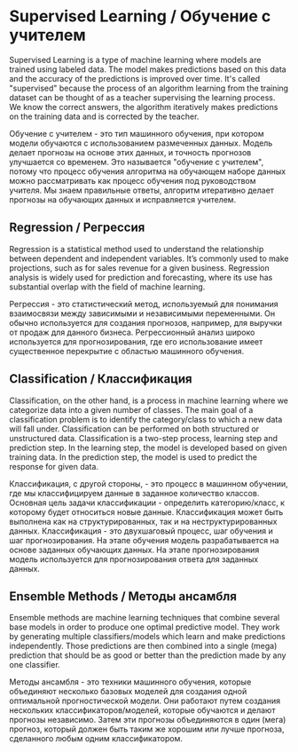# Supervised Learning / Обучение с учителем

Supervised Learning is a type of machine learning where models are trained using labeled data. The model makes predictions based on this data and the accuracy of the predictions is improved over time. It's called "supervised" because the process of an algorithm learning from the training dataset can be thought of as a teacher supervising the learning process. We know the correct answers, the algorithm iteratively makes predictions on the training data and is corrected by the teacher.

Обучение с учителем - это тип машинного обучения, при котором модели обучаются с использованием размеченных данных. Модель делает прогнозы на основе этих данных, и точность прогнозов улучшается со временем. Это называется "обучение с учителем", потому что процесс обучения алгоритма на обучающем наборе данных можно рассматривать как процесс обучения под руководством учителя. Мы знаем правильные ответы, алгоритм итеративно делает прогнозы на обучающих данных и исправляется учителем.

## Regression / Регрессия

Regression is a statistical method used to understand the relationship between dependent and independent variables. It’s commonly used to make projections, such as for sales revenue for a given business. Regression analysis is widely used for prediction and forecasting, where its use has substantial overlap with the field of machine learning.

Регрессия - это статистический метод, используемый для понимания взаимосвязи между зависимыми и независимыми переменными. Он обычно используется для создания прогнозов, например, для выручки от продаж для данного бизнеса. Регрессионный анализ широко используется для прогнозирования, где его использование имеет существенное перекрытие с областью машинного обучения.

## Classification / Классификация

Classification, on the other hand, is a process in machine learning where we categorize data into a given number of classes. The main goal of a classification problem is to identify the category/class to which a new data will fall under. Classification can be performed on both structured or unstructured data. Classification is a two-step process, learning step and prediction step. In the learning step, the model is developed based on given training data. In the prediction step, the model is used to predict the response for given data.

Классификация, с другой стороны, - это процесс в машинном обучении, где мы классифицируем данные в заданное количество классов. Основная цель задачи классификации - определить категорию/класс, к которому будет относиться новые данные. Классификация может быть выполнена как на структурированных, так и на неструктурированных данных. Классификация - это двухшаговый процесс, шаг обучения и шаг прогнозирования. На этапе обучения модель разрабатывается на основе заданных обучающих данных. На этапе прогнозирования модель используется для прогнозирования ответа для заданных данных.

## Ensemble Methods / Методы ансамбля

Ensemble methods are machine learning techniques that combine several base models in order to produce one optimal predictive model. They work by generating multiple classifiers/models which learn and make predictions independently. Those predictions are then combined into a single (mega) prediction that should be as good or better than the prediction made by any one classifier.

Методы ансамбля - это техники машинного обучения, которые объединяют несколько базовых моделей для создания одной оптимальной прогностической модели. Они работают путем создания нескольких классификаторов/моделей, которые обучаются и делают прогнозы независимо. Затем эти прогнозы объединяются в один (мега) прогноз, который должен быть таким же хорошим или лучше прогноза, сделанного любым одним классификатором.